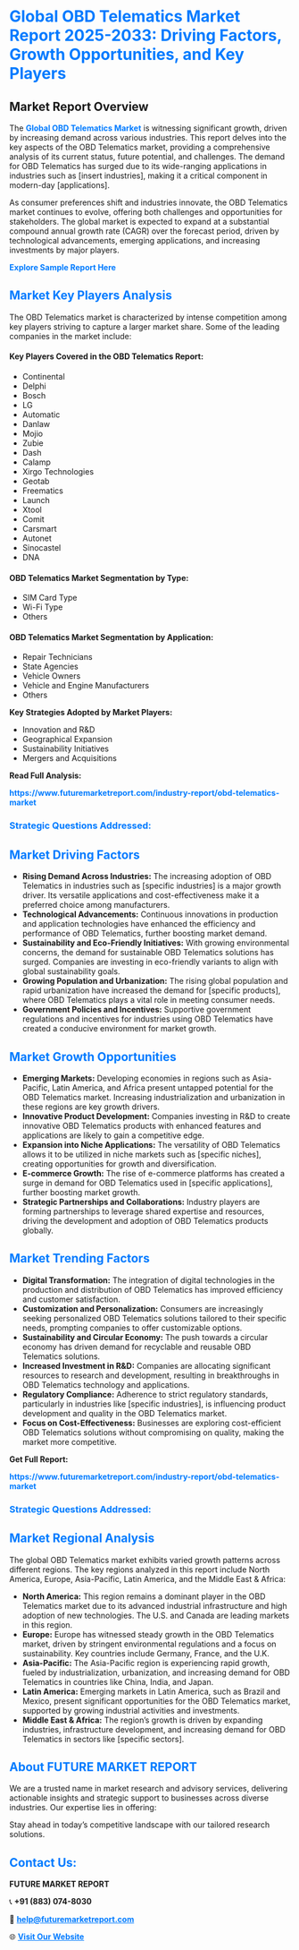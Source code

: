 <h1 style="color: #007BFF;">Global OBD Telematics Market Report 2025-2033: Driving Factors, Growth Opportunities, and Key Players</h1>

<section id="overview">
<h2>Market Report Overview</h2>
<p>The <a href="https://www.futuremarketreport.com/industry-report/obd-telematics-market" style="color: #007BFF; text-decoration: none;"><strong>Global OBD Telematics Market</strong></a> is witnessing significant growth, driven by increasing demand across various industries. This report delves into the key aspects of the OBD Telematics market, providing a comprehensive analysis of its current status, future potential, and challenges. The demand for OBD Telematics has surged due to its wide-ranging applications in industries such as [insert industries], making it a critical component in modern-day [applications].</p>
<p>As consumer preferences shift and industries innovate, the OBD Telematics market continues to evolve, offering both challenges and opportunities for stakeholders. The global market is expected to expand at a substantial compound annual growth rate (CAGR) over the forecast period, driven by technological advancements, emerging applications, and increasing investments by major players.</p>
</section>

<section id="overview">
<p><a href="https://www.futuremarketreport.com/request-sample/reportId=85842" style="color: #007BFF; text-decoration: none;"><strong>Explore Sample Report Here</strong></a></p>
</section>

<section id="key-players">
<h2 style="color: #007BFF;">Market Key Players Analysis</h2>
<p>The OBD Telematics market is characterized by intense competition among key players striving to capture a larger market share. Some of the leading companies in the market include:</p>
<h4>Key Players Covered in the OBD Telematics Report:</h4>
<ul><li>Continental</li><li>Delphi</li><li>Bosch</li><li>LG</li><li>Automatic</li><li>Danlaw</li><li>Mojio</li><li>Zubie</li><li>Dash</li><li>Calamp</li><li>Xirgo Technologies</li><li>Geotab</li><li>Freematics</li><li>Launch</li><li>Xtool</li><li>Comit</li><li>Carsmart</li><li>Autonet</li><li>Sinocastel</li><li>DNA</li></ul>
<h4>OBD Telematics Market Segmentation by Type:</h4>
<ul><li>SIM Card Type</li><li>Wi-Fi Type</li><li>Others</li></ul>

<h4>OBD Telematics Market Segmentation by Application:</h4>
<ul><li>Repair Technicians</li><li>State Agencies</li><li>Vehicle Owners</li><li>Vehicle and Engine Manufacturers</li><li>Others</li></ul>
<p><strong>Key Strategies Adopted by Market Players:</strong></p>
<ul>
<li>Innovation and R&D</li>
<li>Geographical Expansion</li>
<li>Sustainability Initiatives</li>
<li>Mergers and Acquisitions</li>
</ul>
</section>

<section>
<p><strong>Read Full Analysis: </strong></p><a href="https://www.futuremarketreport.com/industry-report/obd-telematics-market" style="color: #007BFF; text-decoration: none;"><strong>https://www.futuremarketreport.com/industry-report/obd-telematics-market</strong></a>
<h3 style="color: #007BFF;">Strategic Questions Addressed:</h3>
</section>

<section id="driving-factors">
<h2 style="color: #007BFF;">Market Driving Factors</h2>
<ul>
<li><strong>Rising Demand Across Industries:</strong> The increasing adoption of OBD Telematics in industries such as [specific industries] is a major growth driver. Its versatile applications and cost-effectiveness make it a preferred choice among manufacturers.</li>
<li><strong>Technological Advancements:</strong> Continuous innovations in production and application technologies have enhanced the efficiency and performance of OBD Telematics, further boosting market demand.</li>
<li><strong>Sustainability and Eco-Friendly Initiatives:</strong> With growing environmental concerns, the demand for sustainable OBD Telematics solutions has surged. Companies are investing in eco-friendly variants to align with global sustainability goals.</li>
<li><strong>Growing Population and Urbanization:</strong> The rising global population and rapid urbanization have increased the demand for [specific products], where OBD Telematics plays a vital role in meeting consumer needs.</li>
<li><strong>Government Policies and Incentives:</strong> Supportive government regulations and incentives for industries using OBD Telematics have created a conducive environment for market growth.</li>
</ul>
</section>

<section id="growth-opportunities">
<h2 style="color: #007BFF;">Market Growth Opportunities</h2>
<ul>
<li><strong>Emerging Markets:</strong> Developing economies in regions such as Asia-Pacific, Latin America, and Africa present untapped potential for the OBD Telematics market. Increasing industrialization and urbanization in these regions are key growth drivers.</li>
<li><strong>Innovative Product Development:</strong> Companies investing in R&D to create innovative OBD Telematics products with enhanced features and applications are likely to gain a competitive edge.</li>
<li><strong>Expansion into Niche Applications:</strong> The versatility of OBD Telematics allows it to be utilized in niche markets such as [specific niches], creating opportunities for growth and diversification.</li>
<li><strong>E-commerce Growth:</strong> The rise of e-commerce platforms has created a surge in demand for OBD Telematics used in [specific applications], further boosting market growth.</li>
<li><strong>Strategic Partnerships and Collaborations:</strong> Industry players are forming partnerships to leverage shared expertise and resources, driving the development and adoption of OBD Telematics products globally.</li>
</ul>
</section>

<section id="trending-factors">
<h2 style="color: #007BFF;">Market Trending Factors</h2>
<ul>
<li><strong>Digital Transformation:</strong> The integration of digital technologies in the production and distribution of OBD Telematics has improved efficiency and customer satisfaction.</li>
<li><strong>Customization and Personalization:</strong> Consumers are increasingly seeking personalized OBD Telematics solutions tailored to their specific needs, prompting companies to offer customizable options.</li>
<li><strong>Sustainability and Circular Economy:</strong> The push towards a circular economy has driven demand for recyclable and reusable OBD Telematics solutions.</li>
<li><strong>Increased Investment in R&D:</strong> Companies are allocating significant resources to research and development, resulting in breakthroughs in OBD Telematics technology and applications.</li>
<li><strong>Regulatory Compliance:</strong> Adherence to strict regulatory standards, particularly in industries like [specific industries], is influencing product development and quality in the OBD Telematics market.</li>
<li><strong>Focus on Cost-Effectiveness:</strong> Businesses are exploring cost-efficient OBD Telematics solutions without compromising on quality, making the market more competitive.</li>
</ul>
</section>

<section>
<p><strong>Get Full Report: </strong></p><a href="https://www.futuremarketreport.com/industry-report/obd-telematics-market" style="color: #007BFF; text-decoration: none;"><strong>https://www.futuremarketreport.com/industry-report/obd-telematics-market</strong></a>
<h3 style="color: #007BFF;">Strategic Questions Addressed:</h3>
</section>


<section id="regional-analysis">
<h2 style="color: #007BFF;">Market Regional Analysis</h2>
<p>The global OBD Telematics market exhibits varied growth patterns across different regions. The key regions analyzed in this report include North America, Europe, Asia-Pacific, Latin America, and the Middle East & Africa:</p>
<ul>
<li><strong>North America:</strong> This region remains a dominant player in the OBD Telematics market due to its advanced industrial infrastructure and high adoption of new technologies. The U.S. and Canada are leading markets in this region.</li>
<li><strong>Europe:</strong> Europe has witnessed steady growth in the OBD Telematics market, driven by stringent environmental regulations and a focus on sustainability. Key countries include Germany, France, and the U.K.</li>
<li><strong>Asia-Pacific:</strong> The Asia-Pacific region is experiencing rapid growth, fueled by industrialization, urbanization, and increasing demand for OBD Telematics in countries like China, India, and Japan.</li>
<li><strong>Latin America:</strong> Emerging markets in Latin America, such as Brazil and Mexico, present significant opportunities for the OBD Telematics market, supported by growing industrial activities and investments.</li>
<li><strong>Middle East & Africa:</strong> The region’s growth is driven by expanding industries, infrastructure development, and increasing demand for OBD Telematics in sectors like [specific sectors].</li>
</ul>
</section>

<footer>
<h2 style="color: #007BFF;">About FUTURE MARKET REPORT</h2>
<p>We are a trusted name in market research and advisory services, delivering actionable insights and strategic support to businesses across diverse industries. Our expertise lies in offering:</p>

<p>Stay ahead in today’s competitive landscape with our tailored research solutions.</p>

<h2 style="color: #007BFF;">Contact Us:</h2>
<p><strong>FUTURE MARKET REPORT</strong></p>
<p>📞 <strong>+91 (883) 074-8030</strong></p>
<p>📧 <strong><a href="mailto:help@futuremarketreport.com" style="color: #007BFF;">help@futuremarketreport.com</a></strong></p>
<p>🌐 <strong><a href="https://www.futuremarketreport.com/" style="color: #007BFF;">Visit Our Website</a></strong></p>
</footer>